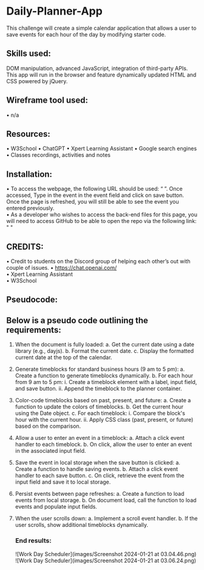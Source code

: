 # Daily-Planner-App

This challenge will create a simple calendar application that allows a user to save events for each hour of the day by modifying starter code.

## Skills used:

DOM manipulation, advanced JavaScript, integration of third-party APIs. This app will run in the browser and feature dynamically updated HTML and CSS powered by jQuery.


## Wireframe tool used:
•	n/a

## Resources:
•	W3School
•	ChatGPT
•	Xpert Learning Assistant
•	Google search engines
•	Classes recordings, activities and notes

## Installation:
•	To access the webpage, the following URL should be used:    “   ”. Once accessed, Type in the event in the event field and click on save button. Once the page is refreshed, you will still be able to see the event you entered previously.      
•	As a developer who wishes to access the back-end files for this page, you will need to access GitHub to be able to open the repo via the following link: "  "    

## CREDITS:
•	Credit to students on the Discord group of helping each other’s out with couple of issues.
•	https://chat.openai.com/  
•	Xpert Learning Assistant  
•	W3School  


## Pseudocode:

## Below is a pseudo code outlining the requirements:

1. When the document is fully loaded:
   a. Get the current date using a date library (e.g., dayjs).
   b. Format the current date.
   c. Display the formatted current date at the top of the calendar.

2. Generate timeblocks for standard business hours (9 am to 5 pm):
   a. Create a function to generate timeblocks dynamically.
   b. For each hour from 9 am to 5 pm:
      i. Create a timeblock element with a label, input field, and save button.
      ii. Append the timeblock to the planner container.

3. Color-code timeblocks based on past, present, and future:
   a. Create a function to update the colors of timeblocks.
   b. Get the current hour using the Date object.
   c. For each timeblock:
      i. Compare the block's hour with the current hour.
      ii. Apply CSS class (past, present, or future) based on the comparison.

4. Allow a user to enter an event in a timeblock:
   a. Attach a click event handler to each timeblock.
   b. On click, allow the user to enter an event in the associated input field.

5. Save the event in local storage when the save button is clicked:
   a. Create a function to handle saving events.
   b. Attach a click event handler to each save button.
   c. On click, retrieve the event from the input field and save it to local storage.

6. Persist events between page refreshes:
   a. Create a function to load events from local storage.
   b. On document load, call the function to load events and populate input fields.

7. When the user scrolls down:
   a. Implement a scroll event handler.
   b. If the user scrolls, show additional timeblocks dynamically.

   ### End results:

   ![Work Day Scheduler](images/Screenshot 2024-01-21 at 03.04.46.png)
   ![Work Day Scheduler](images/Screenshot 2024-01-21 at 03.06.24.png)

   
